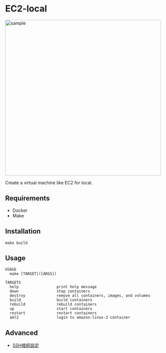 # EC2-local

<img src="https://user-images.githubusercontent.com/7730843/216323604-7770ac01-f385-4fdb-bfd1-0d7c62a29b92.png" alt="sample" width="500px">

Create a virtual machine like EC2 for local.

## Requirements
- Docker
- Make

## Installation
```
make build
```

## Usage
```
USAGE
  make [TARGET]([ARGS])

TARGETS
  help                 print help message
  down                 stop containers
  destroy              remove all containers, images, and volumes
  build                build containers
  rebuild              rebuild containers
  up                   start containers
  restart              restart containers
  aml2                 login to amazon-linux-2 container
```

## Advanced
- [SSH接続設定](/docs/setup-ssh.md)
